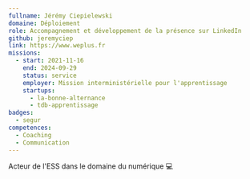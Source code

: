 ```yaml
---
fullname: Jérémy Ciepielewski
domaine: Déploiement
role: Accompagnement et développement de la présence sur LinkedIn
github: jeremyciep
link: https://www.weplus.fr
missions:
  - start: 2021-11-16
    end: 2024-09-29
    status: service
    employer: Mission interministérielle pour l'apprentissage
    startups:
      - la-bonne-alternance
      - tdb-apprentissage
badges:
  - segur
competences:
  - Coaching
  - Communication
---
```

Acteur de l'ESS dans le domaine du numérique 💻